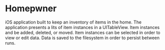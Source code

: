 # Homepwner
iOS application built to keep an inventory of items in the home.
The application presents a lits of item instances in a UITableView.
Item instances and be added, deleted, or moved.
Item instances can be selected in order to view or edit data.
Data is saved to the filesystem in order to persist between runs.
